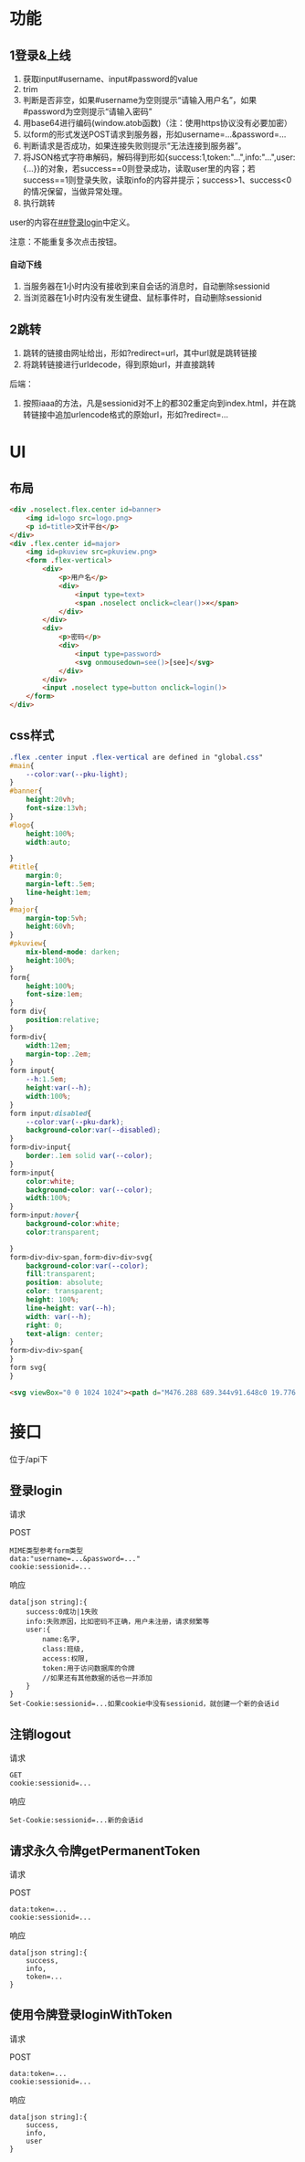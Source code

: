 # 功能

## 1登录&上线

1. 获取input#username、input#password的value
2. trim
3. 判断是否非空，如果#username为空则提示“请输入用户名”，如果#password为空则提示“请输入密码”
4. 用base64进行编码(window.atob函数)（注：使用https协议没有必要加密）
5. 以form的形式发送POST请求到服务器，形如username=...&password=...
6. 判断请求是否成功，如果连接失败则提示“无法连接到服务器”。
7. 将JSON格式字符串解码，解码得到形如{success:1,token:"...",info:"...",user:{...}}的对象，若success==0则登录成功，读取user里的内容；若success==1则登录失败，读取info的内容并提示；success>1、success<0的情况保留，当做异常处理。
8. 执行跳转

user的内容在[##登录login](##登录login)中定义。

注意：不能重复多次点击按钮。

#### 自动下线

1. 当服务器在1小时内没有接收到来自会话的消息时，自动删除sessionid
2. 当浏览器在1小时内没有发生键盘、鼠标事件时，自动删除sessionid

## 2跳转

1. 跳转的链接由网址给出，形如?redirect=url，其中url就是跳转链接
2. 将跳转链接进行urldecode，得到原始url，并直接跳转

后端：

1. 按照iaaa的方法，凡是sessionid对不上的都302重定向到index.html，并在跳转链接中追加urlencode格式的原始url，形如?redirect=...

# UI

## 布局

```html
<div .noselect.flex.center id=banner>
    <img id=logo src=logo.png>
    <p id=title>文计平台</p>
</div>
<div .flex.center id=major>
    <img id=pkuview src=pkuview.png>
    <form .flex-vertical>
        <div>
            <p>用户名</p>
            <div>
                <input type=text>
                <span .noselect onclick=clear()>×</span>
            </div>
        </div>
        <div>
            <p>密码</p>
            <div>
                <input type=password>
                <svg onmousedown=see()>[see]</svg>
            </div>
        </div>
        <input .noselect type=button onclick=login()>
    </form>
</div>
```

## css样式

```css
.flex .center input .flex-vertical are defined in "global.css"
#main{
    --color:var(--pku-light);
}
#banner{
    height:20vh;
    font-size:13vh;
}
#logo{
    height:100%;
    width:auto;

}
#title{
    margin:0;
    margin-left:.5em;
    line-height:1em;
}
#major{
    margin-top:5vh;
    height:60vh;
}
#pkuview{
    mix-blend-mode: darken;
    height:100%;
}
form{
    height:100%;
    font-size:1em;
}
form div{
    position:relative;
}
form>div{
    width:12em;
    margin-top:.2em;
}
form input{
    --h:1.5em;
    height:var(--h);
    width:100%;
}
form input:disabled{
    --color:var(--pku-dark);
    background-color:var(--disabled);
}
form>div>input{
    border:.1em solid var(--color);
}
form>input{
    color:white;
    background-color: var(--color);
    width:100%;
}
form>input:hover{
    background-color:white;
    color:transparent;

}
form>div>div>span,form>div>div>svg{
    background-color:var(--color);
    fill:transparent;
	position: absolute;
	color: transparent;
	height: 100%;
	line-height: var(--h);
	width: var(--h);
	right: 0;
	text-align: center;
}
form>div>div>span{
}
form svg{
}
```

```html
<svg viewBox="0 0 1024 1024"><path d="M476.288 689.344v91.648c0 19.776 15.872 35.776 35.648 35.776a35.84 35.84 0 0 0 35.84-35.776v-91.648a83.2 83.2 0 0 0-35.84-158.464 83.264 83.264 0 0 0-35.648 158.464zM881.344 355.968H313.984c-0.896-7.872-2.368-15.552-2.368-23.68a204.032 204.032 0 0 1 204.032-204.032c62.656 0 117.888 28.736 155.328 73.152l0.704-0.384c8.768 11.072 21.76 18.624 36.992 18.624a48 48 0 0 0 48-48 46.976 46.976 0 0 0-9.92-27.904l0.32-0.256c-0.64-0.832-1.344-1.408-1.92-2.24-1.472-1.728-2.88-3.456-4.608-4.992-54.848-63.104-134.656-103.936-224.832-103.936A300.096 300.096 0 0 0 215.68 332.352c0 8.064 1.216 15.808 1.856 23.616h-74.88c-37.888 0-68.608 30.72-68.608 68.608v498.496c0 37.888 30.72 68.608 68.608 68.608h738.88c37.888 0 68.48-30.72 68.48-68.608V424.576c0-37.888-30.784-68.608-68.672-68.608z m-27.328 540.224H169.92V453.184h684.032v443.008z" p-id="4322"></path></svg>
```


# 接口

位于/api下

## 登录login

请求

POST

```
MIME类型参考form类型
data:"username=...&password=..."
cookie:sessionid=...
```

响应

```
data[json string]:{
    success:0成功|1失败
    info:失败原因，比如密码不正确，用户未注册，请求频繁等
    user:{
        name:名字,
        class:班级,
        access:权限,
        token:用于访问数据库的令牌
        //如果还有其他数据的话也一并添加
    }
}
Set-Cookie:sessionid=...如果cookie中没有sessionid，就创建一个新的会话id
```

## 注销logout

请求

```
GET
cookie:sessionid=...
```

响应

```
Set-Cookie:sessionid=...新的会话id
```

## 请求永久令牌getPermanentToken

请求

POST

```
data:token=...
cookie:sessionid=...
```
响应

```
data[json string]:{
	success,
	info,
	token=...
}
```



## 使用令牌登录loginWithToken

请求

POST

```
data:token=...
cookie:sessionid=...
```

响应

```
data[json string]:{
	success,
	info,
	user
}
```

